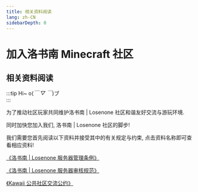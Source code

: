 ```yaml
---
title: 相关资料阅读
lang: zh-CN
sidebarDepth: 0
---
```


# 加入洛书南 Minecraft 社区

## 相关资料阅读

:::tip Hi~ o(_￣ ▽ ￣_)ブ
<br/>
:::

为了推动社区玩家共同维护洛书南 | Losenone 社区和谐友好交流与游玩环境.

同时加快您加入我们, 洛书南 | Losenone 社区的脚步!

我们需要您首先阅读以下资料并接受其中的有关规定与约束, 点击资料名称即可查看相应资料!

[《洛书南 | Losenone 服务器管理条例》](../public_files/moderation_rules.md)

[《洛书南 | Losenone 服务器审核规范》](../public_files/review_rules.md)

[《Kawaii 公共社区交流公约》](https://kawaii.yaasasi.cn/)
